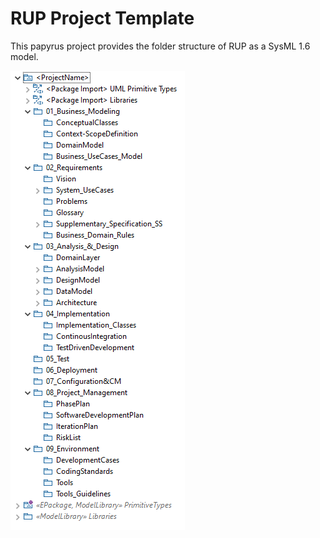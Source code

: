 # RUP Project Template 

This papyrus project provides the folder structure of RUP as a SysML 1.6 model. 

![](RUP_Project_Template_DirStructure.png)